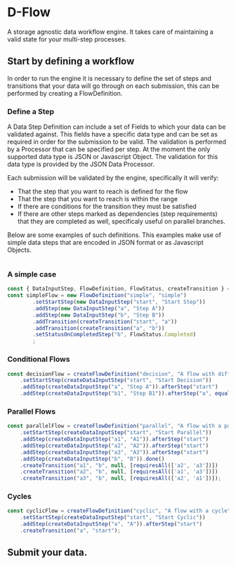 # D-Flow
A storage agnostic data workflow engine. It takes care of maintaining a valid state for your multi-step processes.

## Start by defining a workflow
In order to run the engine it is necessary to define the set of steps and transitions that your data will go through on each submission, this can be performed by creating a FlowDefinition.

### Define a Step
A Data Step Definition can include a set of Fields to which your data can be validated against.
This fields have a specific data type and can be set as required in order for the submission to be valid. The validation is performed by a Processor that can be specified per step.
At the moment the only supported data type is JSON or Javascript Object. The validation for this data type is provided by the JSON Data Processor.

Each submission will be validated by the engine, specifically it will verify:
- That the step that you want to reach is defined for the flow
- That the step that you want to reach is within the range
- If there are conditions for the transition they must be satisfied
- If there are other steps marked as dependencies (step requirements) that they are completed as well, specificaly useful on parallel branches.


Below are some examples of such definitions.
This examples make use of simple data steps that are encoded in JSON format or as Javascript Objects.


```javascript

```

### A simple case


```javascript
const { DataInputStep, FlowDefinition, FlowStatus, createTransition } = require('d-flow');
const simpleFlow = new FlowDefinition("simple", "simple")
        .setStartStep(new DataInputStep("start", "Start Step"))
        .addStep(new DataInputStep("a", "Step A"))
        .addStep(new DataInputStep("b", "Step B"))
        .addTransition(createTransition("start", "a"))
        .addTransition(createTransition("a", "b"))
        .setStatusOnCompletedStep("b", FlowStatus.Completed)
        ;
```

### Conditional Flows
```javascript
const decisionFlow = createFlowDefinition("decision", "A flow with different paths")
    .setStartStep(createDataInputStep("start", "Start Decision"))
    .addStep(createDataInputStep("a", "Step A")).afterStep("start")
    .addStep(createDataInputStep("b1", "Step B1")).afterStep("a", equals('fa', 10));
```

### Parallel Flows
```javascript
const parallelFlow = createFlowDefinition("parallel", "A flow with a parallel branch")
    .setStartStep(createDataInputStep("start", "Start Parallel"))
    .addStep(createDataInputStep("a1", "A1")).afterStep("start")
    .addStep(createDataInputStep("a2", "A2")).afterStep("start")
    .addStep(createDataInputStep("a3", "A3")).afterStep("start")
    .addStep(createDataInputStep("b", "B")).done()
    .createTransition("a1", "b", null, [requiresAll(['a2', 'a3'])])
    .createTransition("a2", "b", null, [requiresAll(['a1', 'a3'])])
    .createTransition("a3", "b", null, [requiresAll(['a2', 'a1'])]);
```

### Cycles
```javascript
const cyclicFlow = createFlowDefinition("cyclic", "A flow with a cycle")
    .setStartStep(createDataInputStep("start", "Start Cyclic"))
    .addStep(createDataInputStep("a", "A")).afterStep("start")
    .createTransition("a", "start");
```

## Submit your data.